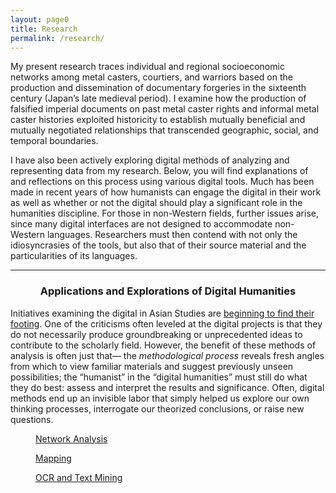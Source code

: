 ```yaml
---
layout: page0
title: Research
permalink: /research/
---
```


My present research traces individual and regional socioeconomic networks among metal casters, courtiers, and warriors based on the production and dissemination of documentary forgeries in the sixteenth century (Japan’s late medieval period). I examine how the production of falsified imperial documents on past metal caster rights and informal metal caster histories exploited historicity to establish mutually beneficial and mutually negotiated relationships that transcended geographic, social, and temporal boundaries.

I have also been actively exploring digital methods of analyzing and representing data from my research. Below, you will find explanations of and reflections on this process using various digital tools. Much has been made in recent years of how humanists can engage the digital in their work as well as whether or not the digital should play a significant role in the humanities discipline. For those in non-Western fields, further issues arise, since many digital interfaces are not designed to accommodate non-Western languages. Researchers must then contend with not only the idiosyncrasies of the tools, but also that of their source material and the particularities of its languages.

<p></p>
<hr class="style14">
<center><h3>Applications and Explorations of Digital Humanities</h3></center>
<p></p>

Initiatives examining the digital in Asian Studies are <a href="http://dhasia.org">beginning to find their footing</a>. One of the criticisms often leveled at the digital projects is that they do not necessarily produce groundbreaking or unprecedented ideas to contribute to the scholarly field. However, the benefit of these methods of analysis is often just that— the <em>methodological process</em> reveals fresh angles from which to view familiar materials and suggest previously unseen possibilities; the “humanist” in the “digital humanities” must still do what they do best: assess and interpret the results and significance. Often, digital methods end up an invisible labor that simply helped us explore our own thinking processes, interrogate our theorized conclusions, or raise new questions. 

<section class="thumbnail-grid flex">
			<a href="/DH/network_analysis/" class="flex-item">
				<figure class="i1">
					<figcaption>Network Analysis</figcaption>
				</figure>
			</a>
			<a href="/DH/mapping/" class="flex-item">
				<figure class="i2">
					<figcaption>Mapping</figcaption>
				</figure>
			</a>
			<a href="#!" class="flex-item">
				<figure class="i3">
					<figcaption>OCR and Text Mining</figcaption>
				</figure>
			</a>
</section>
